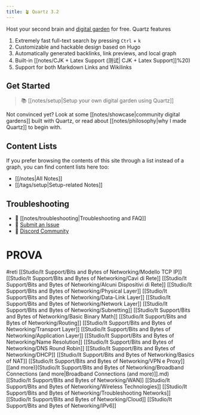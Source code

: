 ```yaml
---
title: 🪴 Quartz 3.2
---
```


Host your second brain and [digital garden](https://jzhao.xyz/posts/networked-thought) for free. Quartz features

1. Extremely fast full-text search by pressing `Ctrl` + `k`
2. Customizable and hackable design based on Hugo
3. Automatically generated backlinks, link previews, and local graph
4. Built-in [[notes/CJK + Latex Support (测试| CJK + Latex Support]]%20)
5. Support for both Markdown Links and Wikilinks

## Get Started
> 📚 [[notes/setup|Setup your own digital garden using Quartz]]

Not convinced yet? Look at some [[notes/showcase|community digital gardens]] built with Quartz, or read about [[notes/philosophy|why I made Quartz]] to begin with.

## Content Lists
If you prefer browsing the contents of this site through a list instead of a graph, you can find content lists here too:

- [[/notes|All Notes]]
- [[/tags/setup|Setup-related Notes]]

## Troubleshooting
- 🚧 [[notes/troubleshooting|Troubleshooting and FAQ]]
- 🐛 [Submit an Issue](https://github.com/jackyzha0/quartz/issues)
- 👀 [Discord Community](https://discord.gg/cRFFHYye7t)


# PROVA
#reti
[[Studio/It Support/Bits and Bytes of Networking/Modello TCP IP]]
[[Studio/It Support/Bits and Bytes of Networking/Cavi di Rete]]
[[Studio/It Support/Bits and Bytes of Networking/Alcuni Dispositivi di Rete]]
[[Studio/It Support/Bits and Bytes of Networking/Physical Layer]]
[[Studio/It Support/Bits and Bytes of Networking/Data-Link Layer]]
[[Studio/It Support/Bits and Bytes of Networking/Network Layer]]
[[Studio/It Support/Bits and Bytes of Networking/Subnetting]]
[[Studio/It Support/Bits and Bytes of Networking/Basic Binary Math]]
[[Studio/It Support/Bits and Bytes of Networking/Routing]]
[[Studio/It Support/Bits and Bytes of Networking/Transport Layer]]
[[Studio/It Support/Bits and Bytes of Networking/Application Layer]]
[[Studio/It Support/Bits and Bytes of Networking/Name Resolution]]
[[Studio/It Support/Bits and Bytes of Networking/DNS Round Robin]]
[[Studio/It Support/Bits and Bytes of Networking/DHCP]]
[[Studio/It Support/Bits and Bytes of Networking/Basics of NAT]]
[[Studio/It Support/Bits and Bytes of Networking/VPN e Proxy]]
[[and more)](Studio/It Support/Bits and Bytes of Networking/Broadband Connections (and more|Broadband Connections (and more)]].md)
[[Studio/It Support/Bits and Bytes of Networking/WAN]]
[[Studio/It Support/Bits and Bytes of Networking/Wireless Technologies]]
[[Studio/It Support/Bits and Bytes of Networking/Troubleshooting Networks]]
[[Studio/It Support/Bits and Bytes of Networking/Cloud]]
[[Studio/It Support/Bits and Bytes of Networking/IPv6]]
